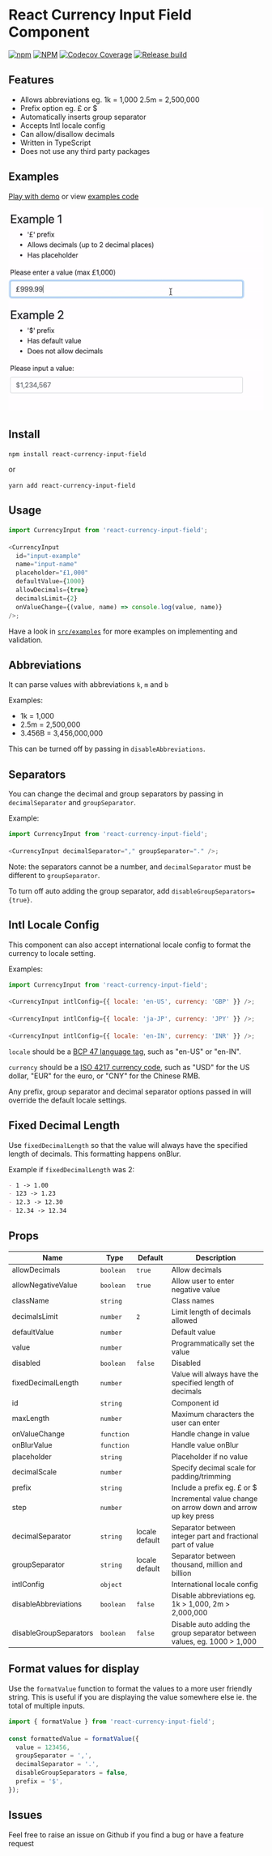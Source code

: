 # React Currency Input Field Component

[![npm](https://img.shields.io/npm/v/react-currency-input-field)](https://www.npmjs.com/package/react-currency-input-field) [![NPM](https://img.shields.io/npm/l/react-currency-input-field)](https://www.npmjs.com/package/react-currency-input-field) [![Codecov Coverage](https://img.shields.io/codecov/c/github/cchanxzy/react-currency-input-field)](https://codecov.io/gh/cchanxzy/react-currency-input-field/) [![Release build](https://github.com/cchanxzy/react-currency-input-field/workflows/Release/badge.svg)](https://github.com/cchanxzy/react-currency-input-field/actions?query=workflow%3ARelease)

## Features

- Allows abbreviations eg. 1k = 1,000 2.5m = 2,500,000
- Prefix option eg. £ or \$
- Automatically inserts group separator
- Accepts Intl locale config
- Can allow/disallow decimals
- Written in TypeScript
- Does not use any third party packages

## Examples

[Play with demo](https://cchanxzy.github.io/react-currency-input-field) or view [examples code](https://github.com/cchanxzy/react-currency-input-field/blob/master/src/examples)

[![React Currency Input Demo](demo/demo.gif)](https://cchanxzy.github.io/react-currency-input-field)

## Install

`npm install react-currency-input-field`

or

`yarn add react-currency-input-field`

## Usage

```js
import CurrencyInput from 'react-currency-input-field';

<CurrencyInput
  id="input-example"
  name="input-name"
  placeholder="£1,000"
  defaultValue={1000}
  allowDecimals={true}
  decimalsLimit={2}
  onValueChange={(value, name) => console.log(value, name)}
/>;
```

Have a look in [`src/examples`](https://github.com/cchanxzy/react-currency-input-field/tree/master/src/examples) for more examples on implementing and validation.

## Abbreviations

It can parse values with abbreviations `k`, `m` and `b`

Examples:

- 1k = 1,000
- 2.5m = 2,500,000
- 3.456B = 3,456,000,000

This can be turned off by passing in `disableAbbreviations`.

## Separators

You can change the decimal and group separators by passing in `decimalSeparator` and `groupSeparator`.

Example:

```js
import CurrencyInput from 'react-currency-input-field';

<CurrencyInput decimalSeparator="," groupSeparator="." />;
```

Note: the separators cannot be a number, and `decimalSeparator` must be different to `groupSeparator`.

To turn off auto adding the group separator, add `disableGroupSeparators={true}`.

## Intl Locale Config

This component can also accept international locale config to format the currency to locale setting.

Examples:

```javascript
import CurrencyInput from 'react-currency-input-field';

<CurrencyInput intlConfig={{ locale: 'en-US', currency: 'GBP' }} />;

<CurrencyInput intlConfig={{ locale: 'ja-JP', currency: 'JPY' }} />;

<CurrencyInput intlConfig={{ locale: 'en-IN', currency: 'INR' }} />;
```

`locale` should be a [BCP 47 language tag](https://developer.mozilla.org/en-US/docs/Web/JavaScript/Reference/Global_Objects/Intl#Locale_identification_and_negotiation), such as "en-US" or "en-IN".

`currency` should be a [ISO 4217 currency code](https://en.wikipedia.org/wiki/ISO_4217), such as "USD" for the US dollar, "EUR" for the euro, or "CNY" for the Chinese RMB.

Any prefix, group separator and decimal separator options passed in will override the default locale settings.

## Fixed Decimal Length

Use `fixedDecimalLength` so that the value will always have the specified length of decimals. This formatting happens onBlur.

Example if `fixedDecimalLength` was 2:

```md
- 1 -> 1.00
- 123 -> 1.23
- 12.3 -> 12.30
- 12.34 -> 12.34
```

## Props

| Name                   | Type       | Default        | Description                                                              |
| ---------------------- | ---------- | -------------- | ------------------------------------------------------------------------ |
| allowDecimals          | `boolean`  | `true`         | Allow decimals                                                           |
| allowNegativeValue     | `boolean`  | `true`         | Allow user to enter negative value                                       |
| className              | `string`   |                | Class names                                                              |
| decimalsLimit          | `number`   | `2`            | Limit length of decimals allowed                                         |
| defaultValue           | `number`   |                | Default value                                                            |
| value                  | `number`   |                | Programmatically set the value                                           |
| disabled               | `boolean`  | `false`        | Disabled                                                                 |
| fixedDecimalLength     | `number`   |                | Value will always have the specified length of decimals                  |
| id                     | `string`   |                | Component id                                                             |
| maxLength              | `number`   |                | Maximum characters the user can enter                                    |
| onValueChange          | `function` |                | Handle change in value                                                   |
| onBlurValue            | `function` |                | Handle value onBlur                                                      |
| placeholder            | `string`   |                | Placeholder if no value                                                  |
| decimalScale           | `number`   |                | Specify decimal scale for padding/trimming                               |
| prefix                 | `string`   |                | Include a prefix eg. £ or \$                                             |
| step                   | `number`   |                | Incremental value change on arrow down and arrow up key press            |
| decimalSeparator       | `string`   | locale default | Separator between integer part and fractional part of value              |
| groupSeparator         | `string`   | locale default | Separator between thousand, million and billion                          |
| intlConfig             | `object`   |                | International locale config                                              |
| disableAbbreviations   | `boolean`  | `false`        | Disable abbreviations eg. 1k > 1,000, 2m > 2,000,000                     |
| disableGroupSeparators | `boolean`  | `false`        | Disable auto adding the group separator between values, eg. 1000 > 1,000 |

## Format values for display

Use the `formatValue` function to format the values to a more user friendly string. This is useful if you are displaying the value somewhere else ie. the total of multiple inputs.

```javascript
import { formatValue } from 'react-currency-input-field';

const formattedValue = formatValue({
  value = 123456,
  groupSeparator = ',',
  decimalSeparator = '.',
  disableGroupSeparators = false,
  prefix = '$',
});
```

## Issues

Feel free to raise an issue on Github if you find a bug or have a feature request
